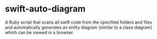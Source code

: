 # swift-auto-diagram
A Ruby script that scans all swift code from the specified folders and files and automatically generates an entity diagram (similar to a class diagram) which can be viewed in a browser.
